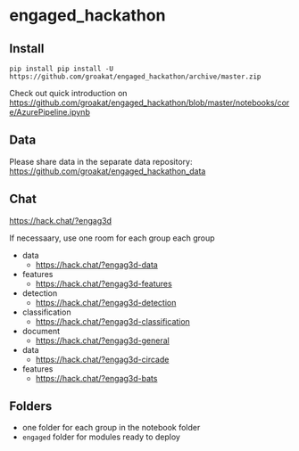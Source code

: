 # engaged_hackathon

## Install

`pip install pip install -U https://github.com/groakat/engaged_hackathon/archive/master.zip`

Check out quick introduction on https://github.com/groakat/engaged_hackathon/blob/master/notebooks/core/AzurePipeline.ipynb

## Data

Please share data in the separate data repository: https://github.com/groakat/engaged_hackathon_data

## Chat
https://hack.chat/?engag3d

If necessaary, use one room for each group each group

- data
    - https://hack.chat/?engag3d-data
- features
    - https://hack.chat/?engag3d-features
- detection
    - https://hack.chat/?engag3d-detection
- classification
    - https://hack.chat/?engag3d-classification
- document
    - https://hack.chat/?engag3d-general
- data
    - https://hack.chat/?engag3d-circade
- features
    - https://hack.chat/?engag3d-bats


 ## Folders

 - one folder for each group in the notebook folder
 - `engaged` folder for modules ready to deploy 



